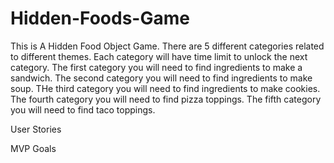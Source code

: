 # Hidden-Foods-Game

This is A Hidden Food Object Game. There are 5 different categories related to different themes. Each category will have time limit to unlock the next category. The first category you will need to find ingredients to make a sandwich. The second category you will need to find ingredients to make soup. THe third category you will need to find ingredients to make cookies. The fourth category you will need to find pizza toppings. The fifth category you will need to find taco toppings.

User Stories

MVP Goals



